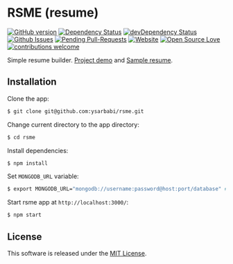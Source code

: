 
# RSME (resume)
[![GitHub version](https://badge.fury.io/gh/ysarbabi%2Frsme.svg)](https://badge.fury.io/gh/ysarbabi%2Frsme)
[![Dependency Status](https://david-dm.org/ysarbabi/rsme.svg)](https://david-dm.org/ysarbabi/rsme)
[![devDependency Status](https://david-dm.org/ysarbabi/rsme/dev-status.svg)](https://david-dm.org/ysarbabi/rsme#info=devDependencies)
[![Github Issues](http://githubbadges.herokuapp.com/ysarbabi/rsme/issues.svg?style=flat-square)](https://github.com/ysarbabi/rsme/issues)
[![Pending Pull-Requests](http://githubbadges.herokuapp.com/ysarbabi/rsme/pulls.svg?style=flat-square)](https://github.com/ysarbabi/rsme/pulls)
[![Website](https://img.shields.io/website-up-down-green-red/http/rsme.herokuapp.com.svg)](http://rsme.herokuapp.com)
[![Open Source Love](https://badges.frapsoft.com/os/mit/mit.svg?v=102)](https://github.com/ellerbrock/open-source-badge/)
[![contributions welcome](https://img.shields.io/badge/contributions-welcome-brightgreen.svg?style=flat)](https://github.com/ysarbabi/rsme/)

Simple resume builder. [Project demo](https://rsme.herokuapp.com/) and [Sample resume](https://rsme.herokuapp.com/ysarbabi).


## Installation

Clone the app:
```bash
$ git clone git@github.com:ysarbabi/rsme.git
```

Change current directory to the app directory:
```bash
$ cd rsme
```

Install dependencies:
```bash
$ npm install
```

Set `MONGODB_URL` variable:
```bash
$ export MONGODB_URL="mongodb://username:password@host:port/database" # Replace your mongodb url.
```

Start rsme app at `http://localhost:3000/`:
```bash
$ npm start
```

## License
This software is released under the [MIT License](https://github.com/ysarbabi/rsme/blob/master/LICENSE).
